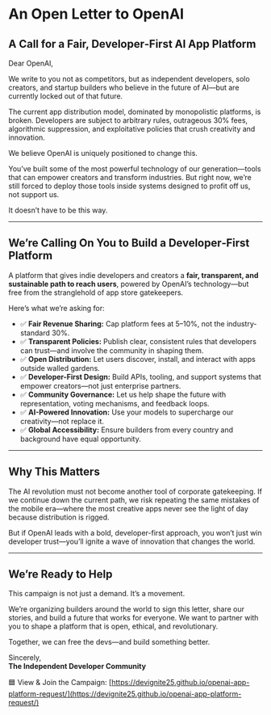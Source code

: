 # An Open Letter to OpenAI

## A Call for a Fair, Developer‑First AI App Platform

Dear OpenAI,

We write to you not as competitors, but as independent developers, solo creators, and startup builders who believe in the future of AI—but are currently locked out of that future.

The current app distribution model, dominated by monopolistic platforms, is broken. Developers are subject to arbitrary rules, outrageous 30% fees, algorithmic suppression, and exploitative policies that crush creativity and innovation.

We believe OpenAI is uniquely positioned to change this.

You’ve built some of the most powerful technology of our generation—tools that can empower creators and transform industries. But right now, we’re still forced to deploy those tools inside systems designed to profit off us, not support us.

It doesn’t have to be this way.

---

## We’re Calling On You to Build a Developer‑First Platform

A platform that gives indie developers and creators a **fair, transparent, and sustainable path to reach users**, powered by OpenAI’s technology—but free from the stranglehold of app store gatekeepers.

Here’s what we’re asking for:

- ✅ **Fair Revenue Sharing:** Cap platform fees at 5–10%, not the industry-standard 30%.
- ✅ **Transparent Policies:** Publish clear, consistent rules that developers can trust—and involve the community in shaping them.
- ✅ **Open Distribution:** Let users discover, install, and interact with apps outside walled gardens.
- ✅ **Developer-First Design:** Build APIs, tooling, and support systems that empower creators—not just enterprise partners.
- ✅ **Community Governance:** Let us help shape the future with representation, voting mechanisms, and feedback loops.
- ✅ **AI-Powered Innovation:** Use your models to supercharge our creativity—not replace it.
- ✅ **Global Accessibility:** Ensure builders from every country and background have equal opportunity.

---

## Why This Matters

The AI revolution must not become another tool of corporate gatekeeping. If we continue down the current path, we risk repeating the same mistakes of the mobile era—where the most creative apps never see the light of day because distribution is rigged.

But if OpenAI leads with a bold, developer-first approach, you won’t just win developer trust—you’ll ignite a wave of innovation that changes the world.

---

## We’re Ready to Help

This campaign is not just a demand. It’s a movement.

We’re organizing builders around the world to sign this letter, share our stories, and build a future that works for everyone. We want to partner with you to shape a platform that is open, ethical, and revolutionary.

Together, we can free the devs—and build something better.

Sincerely,  
**The Independent Developer Community**

🟦 View & Join the Campaign: [https://devignite25.github.io/openai-app-platform-request/](https://devignite25.github.io/openai-app-platform-request/)

